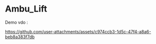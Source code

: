 # Ambu_Lift
Demo vdo : 


https://github.com/user-attachments/assets/c974ccb3-1d5c-47f4-a8a6-beb8a383f7db

